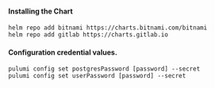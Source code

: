 #### Installing the Chart
```hcl
helm repo add bitnami https://charts.bitnami.com/bitnami
helm repo add gitlab https://charts.gitlab.io
```

#### Configuration credential values.
```hcl
pulumi config set postgresPassword [password] --secret
pulumi config set userPassword [password] --secret
```